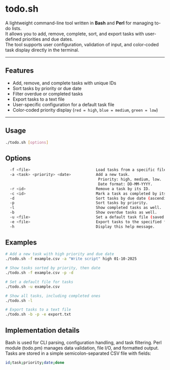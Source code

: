 # todo.sh

A lightweight command-line tool written in **Bash** and **Perl** for managing to-do lists.  
It allows you to add, remove, complete, sort, and export tasks with user-defined priorities and due dates.  
The tool supports user configuration, validation of input, and color-coded task display directly in the terminal.

---

## Features
- Add, remove, and complete tasks with unique IDs  
- Sort tasks by priority or due date  
- Filter overdue or completed tasks  
- Export tasks to a text file  
- User-specific configuration for a default task file  
- Color-coded priority display (`red = high`, `blue = medium`, `green = low`)  

---

## Usage
```bash
./todo.sh [options]
```
## Options
```bash
  -f <file>                             Load tasks from a specific file.
  -a <task> <priority> <date>           Add a new task.
                                         Priority: high, medium, low.
                                         Date format: DD-MM-YYYY.
  -r <id>                               Remove a task by its ID.
  -c <id>                               Mark a task as completed by its ID.
  -d                                    Sort tasks by due date (ascending).
  -p                                    Sort tasks by priority.
  -l                                    Show completed tasks as well.
  -b                                    Show overdue tasks as well.
  -u <file>                             Set a default task file (saved in config).
  -e <file>                             Export tasks to the specified file.
  -h                                    Display this help message.
```
## Examples
```bash
# Add a new task with high priority and due date
./todo.sh -f example.csv -a "Write script" high 01-10-2025

# Show tasks sorted by priority, then date
./todo.sh -f example.csv -p -d

# Set a default file for tasks
./todo.sh -u example.csv

# Show all tasks, including completed ones
./todo.sh -l

# Export tasks to a text file
./todo.sh -b -p -e export.txt
```
## Implementation details

Bash is used for CLI parsing, configuration handling, and task filtering.
Perl module (todo.pm) manages data validation, file I/O, and formatted output.
Tasks are stored in a simple semicolon-separated CSV file with fields:
```bash
id;task;priority;date;done
```